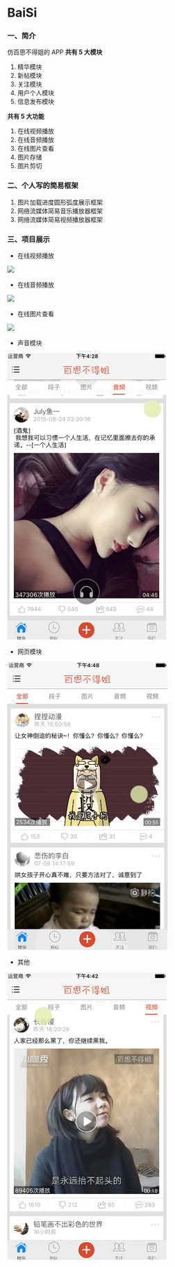 # BaiSi
### 一、简介

仿百思不得姐的 APP
**共有 5 大模块**

1. 精华模块
2. 新帖模块
3. 关注模块
4. 用户个人模块
5. 信息发布模块

**共有 5 大功能**

1. 在线视频播放
2. 在线音频播放
3. 在线图片查看
4. 图片存储
5. 图片剪切


### 二、个人写的简易框架

1. 图片加载进度圆形弧度展示框架
2. 网络流媒体简易音乐播放器框架
3. 网络流媒体简易视频播放器框架

### 三、项目展示

- 在线视频播放

![](./imgs/video.gif)

- 在线音频播放

![](./imgs/music.gif)

- 在线图片查看

![](./imgs/picture.gif)

- 声音模块

![](./imgs/voice.gif)

- 网页模块

![](./imgs/web.gif)

- 其他

![](./imgs/other.gif)
